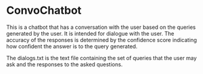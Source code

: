 # ConvoChatbot
This is a chatbot that has a conversation with the user based on the queries generated by the user. It is intended for dialogue with the user. The accuracy of the responses is determined by the confidence score indicating how confident the answer is to the query generated.

The dialogs.txt is the text file containing the set of queries that the user may ask and the responses to the asked questions. 
